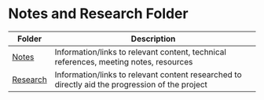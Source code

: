 # Notes and Research Folder

[//]: <> ( Description of any other tools, technologies and APIs needed. Links to reference guides, or examples. Description of development environment or link to development environment.)

| Folder | Description |
|---|---|
| [Notes](/Notes%20and%20Research/Notes) |  Information/links to relevant content, technical references, meeting notes, resources |
| [Research](/Notes%20and%20Research/Research) |  Information/links to relevant content researched to directly aid the progression of the project |

